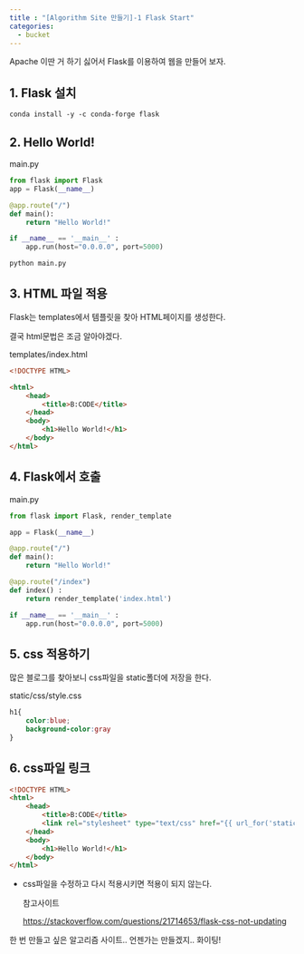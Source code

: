 ```yaml
---
title : "[Algorithm Site 만들기]-1 Flask Start"
categories:
  - bucket
---
```


Apache 이딴 거 하기 싫어서 Flask를 이용하여 웹을 만들어 보자.

## 1. Flask 설치

~~~
conda install -y -c conda-forge flask
~~~
## 2. Hello World!

main.py

~~~python
from flask import Flask
app = Flask(__name__)

@app.route("/")
def main():
    return "Hello World!"

if __name__ == '__main__' :
    app.run(host="0.0.0.0", port=5000)
~~~

~~~
python main.py
~~~

## 3. HTML 파일 적용

Flask는 templates에서 템플릿을 찾아 HTML페이지를 생성한다.

결국 html문법은 조금 알아야겠다.

templates/index.html

~~~html
<!DOCTYPE HTML>

<html>
    <head>
        <title>B:CODE</title>
    </head>
    <body>
        <h1>Hello World!</h1>
    </body>
</html>
~~~

## 4. Flask에서 호출

main.py

~~~python
from flask import Flask, render_template

app = Flask(__name__)

@app.route("/")
def main():
    return "Hello World!"

@app.route("/index")
def index() :
    return render_template('index.html')

if __name__ == '__main__' :
    app.run(host="0.0.0.0", port=5000)
~~~

## 5. css 적용하기

많은 블로그를 찾아보니 css파일을 static폴더에 저장을 한다.

static/css/style.css

~~~css  
h1{
    color:blue;
    background-color:gray
}
~~~

## 6. css파일 링크

~~~html
<!DOCTYPE HTML>
<html>
    <head>
        <title>B:CODE</title>
        <link rel="stylesheet" type="text/css" href="{{ url_for('static', filename='css/style.css') }}" />
    </head>
    <body>
        <h1>Hello World!</h1>
    </body>
</html>
~~~

* css파일을 수정하고 다시 적용시키면 적용이 되지 않는다.

    참고사이트

    <https://stackoverflow.com/questions/21714653/flask-css-not-updating>


한 번 만들고 싶은 알고리즘 사이트.. 언젠가는 만들겠지.. 화이팅!